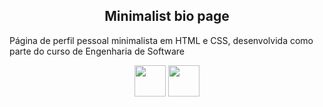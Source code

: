 <h2 align="center">Minimalist bio page</h2>

Página de perfil pessoal minimalista em HTML e CSS, desenvolvida como parte do curso de Engenharia de Software

<p align="center">
  <img src="https://cdn.jsdelivr.net/gh/devicons/devicon@latest/icons/css3/css3-original.svg" width="50" />
  <img src="https://cdn.jsdelivr.net/gh/devicons/devicon@latest/icons/html5/html5-original.svg" width="50" />
</p>

          
